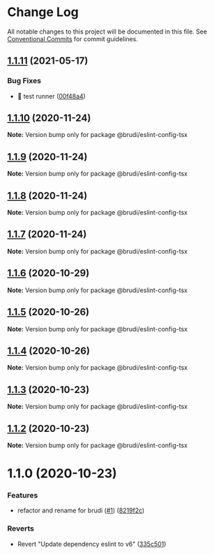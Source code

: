 # Change Log

All notable changes to this project will be documented in this file.
See [Conventional Commits](https://conventionalcommits.org) for commit guidelines.

## [1.1.11](https://github.com/brudi/eslint-config/compare/@brudi/eslint-config-tsx@1.1.10...@brudi/eslint-config-tsx@1.1.11) (2021-05-17)


### Bug Fixes

* 🐛 test runner ([00f48a4](https://github.com/brudi/eslint-config/commit/00f48a4dd2cf67ca538570a805f2728279304ffc))





## [1.1.10](https://github.com/brudi/eslint-config/compare/@brudi/eslint-config-tsx@1.1.9...@brudi/eslint-config-tsx@1.1.10) (2020-11-24)

**Note:** Version bump only for package @brudi/eslint-config-tsx





## [1.1.9](https://github.com/brudi/eslint-config/compare/@brudi/eslint-config-tsx@1.1.6...@brudi/eslint-config-tsx@1.1.9) (2020-11-24)

**Note:** Version bump only for package @brudi/eslint-config-tsx





## [1.1.8](https://github.com/brudi/eslint-config/compare/@brudi/eslint-config-tsx@1.1.6...@brudi/eslint-config-tsx@1.1.8) (2020-11-24)

**Note:** Version bump only for package @brudi/eslint-config-tsx





## [1.1.7](https://github.com/brudi/eslint-config/compare/@brudi/eslint-config-tsx@1.1.6...@brudi/eslint-config-tsx@1.1.7) (2020-11-24)

**Note:** Version bump only for package @brudi/eslint-config-tsx





## [1.1.6](https://github.com/brudi/eslint-config/compare/@brudi/eslint-config-tsx@1.1.5...@brudi/eslint-config-tsx@1.1.6) (2020-10-29)

**Note:** Version bump only for package @brudi/eslint-config-tsx





## [1.1.5](https://github.com/brudi/eslint-config/compare/@brudi/eslint-config-tsx@1.1.4...@brudi/eslint-config-tsx@1.1.5) (2020-10-26)

**Note:** Version bump only for package @brudi/eslint-config-tsx





## [1.1.4](https://github.com/brudi/eslint-config/compare/@brudi/eslint-config-tsx@1.1.3...@brudi/eslint-config-tsx@1.1.4) (2020-10-26)

**Note:** Version bump only for package @brudi/eslint-config-tsx





## [1.1.3](https://github.com/brudi/eslint-config/compare/@brudi/eslint-config-tsx@1.1.2...@brudi/eslint-config-tsx@1.1.3) (2020-10-23)

**Note:** Version bump only for package @brudi/eslint-config-tsx





## [1.1.2](https://github.com/brudi/eslint-config/compare/@brudi/eslint-config-tsx@1.1.0...@brudi/eslint-config-tsx@1.1.2) (2020-10-23)

**Note:** Version bump only for package @brudi/eslint-config-tsx





# 1.1.0 (2020-10-23)


### Features

* refactor and rename for brudi ([#1](https://github.com/brudi/eslint-config/issues/1)) ([8219f2c](https://github.com/brudi/eslint-config/commit/8219f2cf169096344f1fe36c317fc48b41abe29b))


### Reverts

* Revert "Update dependency eslint to v6" ([335c501](https://github.com/brudi/eslint-config/commit/335c50104de590c5f1ca3defe7377027b61f6bc0))
